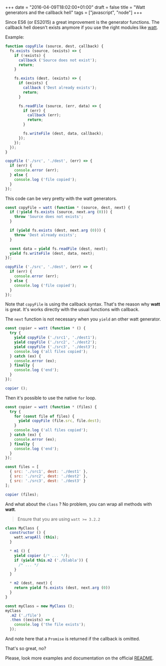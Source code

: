 +++
date = "2016-04-09T18:02:00+01:00"
draft = false
title = "Watt generators and the callback hell"
tags = ["javascript", "node"]
+++

Since ES6 (or ES2015) a great improvement is the generator functions. The callback hell doesn't exists anymore if you use the right modules like [watt](https://github.com/mappum/watt).

Example:

```js
function copyFile (source, dest, callback) {
  fs.exists (source, (exists) => {
    if (!exists) {
      callback ('Source does not exist');
      return;
    }

    fs.exists (dest, (exists) => {
      if (exists) {
        callback ('Dest already exists');
        return;
      }

      fs.readFile (source, (err, data) => {
        if (err) {
          callback (err);
          return;
        }

        fs.writeFile (dest, data, callback);
      });
    });
  });
}

copyFile ('./src', './dest', (err) => {
  if (err) {
    console.error (err);
  } else {
    console.log ('file copied');
  }
});
```

This code can be very pretty with the watt generators.

```js
const copyFile = watt (function * (source, dest, next) {
  if (!yield fs.exists (source, next.arg (0))) {
    throw 'Source does not exists';
  }

  if (yield fs.exists (dest, next.arg (0))) {
    throw 'Dest already exists';
  }

  const data = yield fs.readFile (dest, next);
  yield fs.writeFile (dest, data, next);
});

copyFile ('./src', './dest', (err) => {
  if (err) {
    console.error (err);
  } else {
    console.log ('file copied');
  }
});
```

Note that `copyFile` is using the callback syntax. That's the reason why **watt** is great. It's works directly with the usual functions with callback.

The `next` function is not necessary when you `yield` an other watt generator.

```js
const copier = watt (function * () {
  try {
    yield copyFile ('./src1', './dest1');
    yield copyFile ('./src2', './dest2');
    yield copyFile ('./src3', './dest3');
    console.log ('all files copied');
  } catch (ex) {
    console.error (ex);
  } finally {
    console.log ('end');
  }
});

copier ();
```

Then it's possible to use the native `for` loop.

```js
const copier = watt (function * (files) {
  try {
    for (const file of files) {
      yield copyFile (file.src, file.dest);
    }
    console.log ('all files copied');
  } catch (ex) {
    console.error (ex);
  } finally {
    console.log ('end');
  }
});

const files = [
  { src: './src1', dest: './dest1' },
  { src: './src2', dest: './dest2' },
  { src: './src3', dest: './dest3' }
];

copier (files);
```

And what about the `class` ? No problem, you can wrap all methods with **watt**.

> Ensure that you are using `watt >= 3.2.2`  

```js
class MyClass {
  constructor () {
    watt.wrapAll (this);
  }

  * m1 () {
    yield copier (/* ... */);
    if (yield this.m2 ('./blabla')) {
      /* ... */
    }
  }

  * m2 (dest, next) {
    return yield fs.exists (dest, next.arg (0))
  }
}

const myClass = new MyClass ();
myClass
  .m2 ('./file')
  .then ((exists) => {
    console.log ('the file exists');
  });
```

And note here that a `Promise` is returned if the callback is omitted.

That's so great, no?

Please, look more examples and documentation on the official [README](https://github.com/mappum/watt).
